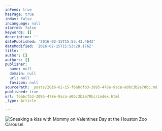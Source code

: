 ```yaml
---
inFeed: true
hasPage: true
inNav: false
inLanguage: null
starred: false
keywords: []
description: ''
datePublished: '2016-02-15T15:53:43.464Z'
dateModified: '2016-02-15T15:53:28.176Z'
title: ''
author: []
authors: []
publisher:
  name: null
  domain: null
  url: null
  favicon: null
sourcePath: _posts/2016-02-15-f6abcfb3-3095-478e-9aca-a0bc3b2e70bc.md
published: true
url: f6abcfb3-3095-478e-9aca-a0bc3b2e70bc/index.html
_type: Article

---
```

![Sneaking a kiss with Mommy on Valentines Day at the Houston Zoo Carousel. ](https://the-grid-user-content.s3-us-west-2.amazonaws.com/12834b1a-5939-4824-800f-8e833c35c7b2.jpg)